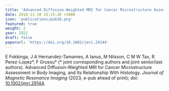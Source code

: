 ```yaml
---
title: 'Advanced Diffusion-Weighted MRI for Cancer Microstructure Assessment in Body Imaging, and Its Relationship With Histology'
date: 2018-11-28 15:15:26 +1000
icon: 'publications/pub10.png'
featured: true
weight: 2
year: 2022
draft: false
paperurl: 'https://doi.org/10.1002/jmri.29144'
---
```


E Fokkinga, J A Hernandez-Tamames, A Ianus, M Nilsson, C M W Tax, R Perez-Lopez*, F Grussu* (* joint corresponding authors and joint senior/last authors). Advanced Diffusion-Weighted MRI for Cancer Microstructure Assessment in Body Imaging, and Its Relationship With Histology. *Journal of Magnetic Resonance Imaging* (2023, e-pub ahead of print); doi: [10.1002/jmri.29144](https://doi.org/10.1002/jmri.29144).
